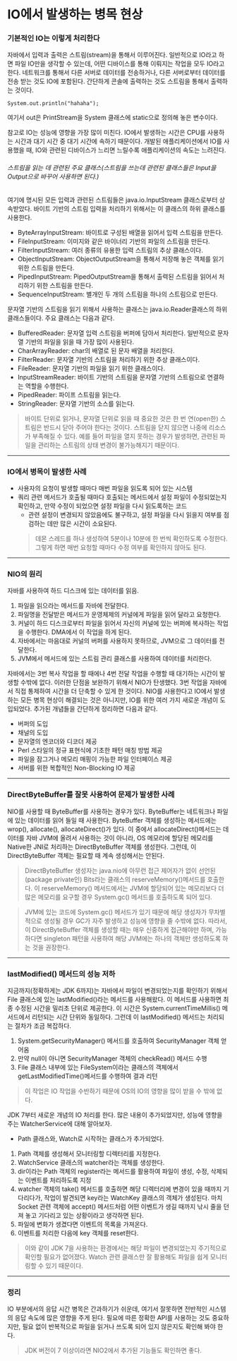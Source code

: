 # IO에서 발생하는 병목 현상

### 기본적인 IO는 이렇게 처리한다
자바에서 입력과 출력은 스트림(stream)을 통해서 이루어진다. 일반적으로 IO라고 하면 파일 IO만을 생각할 수 있는데, 어떤 디바이스를 통해 이뤄지는 작업을 모두 
IO라고 한다. 네트워크를 통해서 다른 서버로 데이터를 전송하거나, 다른 서버로부터 데이터를 전송 받는 것도 IO에 포함된다. 간단하게 콘솔에 출력하는 것도
 스트림을 통해서 출력하는 것이다.
 ```
 System.out.println("hahaha");
 ```
 여기서 out은 PrintStream을 System 클래스에 static으로 정의해 놓은 변수이다.
 
 참고로 IO는 성능에 영향을 가장 많이 미친다. IO에서 발생하는 시간은 CPU를 사용하는 시간과 대기 시간 중 대기 시간에 속하기 때문이다. 개발된 애플리케이션에서 IO를 
 사용했을 때, IO와 관련된 디바이스가 느리면 느릴수록 애플리케이션의 속도는 느려진다.
 
###### 스트림을 읽는 데 관련된 주요 클래스(스트림을 쓰는데 관련된 클래스들은 Input을 Output으로 바꾸어 사용하면 된다.)
여기에 명시된 모든 입력과 관련된 스트림들은 java.io.InputStream 클래스로부터 상속받았다. 바이트 기반의 스트림 입력을 처리하기 위해서는 이 클래스의 
하위 클래스를 사용한다. 
* ByteArrayInputStream: 바이트로 구성된 배열을 읽어서 입력 스트림을 만든다.
* FileInputStream: 이미지와 같은 바이너리 기반의 파일의 스트림을 만든다.
* FilterInputStream: 여러 종류의 유용한 입력 스트림의 추상 클래스이다.
* ObjectInputStream: ObjectOutputStream을 통해서 저장해 놓은 객체를 읽기 위한 스트림을 만든다.
* PipedInputStream: PipedOutputStream을 통해서 출력된 스트림을 읽어서 처리하기 위한 스트림을 만든다.
* SequenceInputStream: 별개인 두 개의 스트림을 하나의 스트림으로 만든다.

문자열 기반의 스트림을 읽기 위해서 사용하는 클래스는 java.io.Reader클래스의 하위 클래스들이다. 주요 클래스는 다음과 같다.
* BufferedReader: 문자열 입력 스트림을 버퍼에 담아서 처리한다. 일반적으로 문자열 기반의 파일을 읽을 때 가장 많이 사용된다.
* CharArrayReader: char의 배열로 된 문자 배열을 처리한다.
* FilterReader: 문자열 기반의 스트림을 처리하기 위한 추상 클래스이다.
* FileReader: 문자열 기반의 파일을 읽기 위한 클래스이다.
* InputStreamReader: 바이트 기반의 스트림을 문자열 기반의 스트림으로 연결하는 역할을 수행한다.
* PipedReader: 파이프 스트림을 읽는다.
* StringReader: 문자열 기반의 소스를 읽는다.

> 바이트 단위로 읽거나, 문자열 단위로 읽을 때 중요한 것은 한 번 연(open한) 스트림은 반드시 닫아 주어야 한다는 것이다. 스트림을 닫지 않으면 나중에 리소스가 부족해질 수 있다.
 예를 들어 파일을 열지 못하는 경우가 발생하면, 관련된 파일을 관리하는 스트림의 상태 변경이 불가능해지기 때문이다. 
 <hr/>

### IO에서 병목이 발생한 사례
* 사용자의 요청이 발생할 때마다 매번 파일을 읽도록 되어 있는 시스템
* 쿼리 관련 메서드가 호출될 때마다 호출되는 메서드에서 설정 파일이 수정되었는지 확인하고, 만약 수정이 되었으면 설정 파일을 다시 읽도록하는 코드
  * 관련 설정이 변경되지 않았음에도 불구하고, 설정 파일을 다시 읽을지 여부를 점검하는 데만 많은 시간이 소요된다. 
  > 데몬 스레드를 하나 생성하여 5분이나 10분에 한 번씩 확인하도록 수정한다. 그렇게 하면 매번 요청할 때마다 수정 여부를 확인하지 않아도 된다.
<hr/>

### NIO의 원리
자바를 사용하여 하드 디스크에 있는 데이터를 읽음.
1. 파일을 읽으라는 메서드를 자바에 전달한다.
2. 파일명을 전달받은 메서드가 운영체제의 커널에게 파일을 읽어 달라고 요청한다.
3. 커널이 하드 디스크로부터 파일을 읽어서 자신의 커널에 있는 버퍼에 복사하는 작업을 수행한다. DMA에서 이 작업을 하게 된다.
4. 자바에서는 마음대로 커널의 버퍼를 사용하지 못하므로, JVM으로 그 데이터를 전달한다.
5. JVM에서 메서드에 있는 스트림 관리 클래스를 사용하여 데이터를 처리한다.

자바에서는 3번 복사 작업을 할 때에나 4번 전달 작업을 수행할 때 대기하는 시간이 발생할 수밖에 없다. 이러한 단점을 보완하기 위해서 NIO가 탄생했다.
3번 작업을 자바에서 직접 통제하여 시간을 더 단축할 수 있게 한 것이다. NIO를 사용한다고 IO에서 발생하는 모든 병목 현상이 해결되는 것은 아니지만, IO를 
위한 여러 가지 새로운 개념이 도입되었다. 추가된 개념들을 간단하게 정리하면 다음과 같다.
* 버퍼의 도입
* 채널의 도입
* 문자열의 엔코더와 디코더 제공
* Perl 스타일의 정규 표현식에 기초한 패턴 매칭 방법 제공
* 파일을 잠그거나 메모리 매핑이 가능한 파일 인터페이스 제공
* 서버를 위한 복합적인 Non-Blocking IO 제공
<hr/>

### DirectByteBuffer를 잘못 사용하여 문제가 발생한 사례
NIO를 사용할 때 ByteBuffer를 사용하는 경우가 있다. ByteBuffer는 네트워크나 파일에 있는 데이터를 읽어 들일 때 사용한다. ByteBuffer 객체를 생성하는
 메서드에는 wrop(), allocate(), allocateDirect()가 있다. 이 중에서 allocateDirect()메서드는 데이터를 자바 JVM에 올려서 사용하는 것이 아니라, 
 OS 메모리에 할당된 메모리를 Native한 JNI로 처리하는 DirectByteBuffer 객체를 생성한다. 그런데, 이 DirectByteBuffer 객체는 필요할 때 계속 생성해서는 안된다.

> DirectByteBuffer 생성자는 java.nio에 아무런 접근 제어자가 없이 선언된(package private인) Bits라는 클래스의 reserveMemory()메서드를 호출한다.
이 reserveMemory() 메서드에서는 JVM에 할당되어 있는 메모리보다 더 많은 메모리를 요구할 경우 System.gc() 메서드를 호출하도록 되어 있다.

> JVM에 있는 코드에 System.gc() 메서드가 있기 때문에 해당 생성자가 무차별적으로 생성될 경우 GC가 자주 발생하고 성능에 영향을 줄 수밖에 없다.
따라서, 이 DirectByteBuffer 객체를 생성할 때는 매우 신중하게 접근해야만 하며, 가능하다면 singleton 패턴을 사용하여 해당 JVM에는 하나의 객체만
 생성하도록 하는 것을 권장한다.
 <hr/>
 
### lastModified() 메서드의 성능 저하
지금까지(정확하게는 JDK 6까지)는 자바에서 파일이 변경되었는지를 확인하기 위해서 File 클래스에 있는 lastModified()라는 메서드를 사용해왔다.
이 메서드를 사용하면 최종 수정된 시간을 밀리초 단위로 제공한다. 이 시간은 System.currentTimeMillis() 메서드에서 리턴되는 시간 단위와 동일하다. 
그런데 이 lastModified() 메서드는 처리되는 절차가 조금 복잡하다.

1. System.getSecurityManager() 메서드를 호출하여 SecurityManager 객체 얻어옴
2. 만약 null이 아니면 SecurityManager 객체의 checkRead() 메서드 수행
3. File 클래스 내부에 있는 FileSystem이라는 클래스의 객체에서 getLastModifiedTime()메서드를 수행하여 결과 리턴

> 이 작업은 IO 작업을 수반하기 때문에 OS의 IO의 영향을 많이 받을 수 밖에 없다.

JDK 7부터 새로운 개념의 IO 처리를 한다. 많은 내용이 추가되었지만, 성능에 영향을 주는 WatcherService에 대해 알아보자.
* Path 클래스와, Watch로 시작하는 클래스가 추가되었다.
1. Path 객체를 생성해서 모니터링할 디렉터리를 지정한다.
2. WatchService 클래스의 watcher라는 객체를 생성한다.
3. dir이라는 Path 객체의 register라는 메서드를 활용하여 파일이 생성, 수정, 삭제되는 이벤트를 처리하도록 지정
4. watcher 객체의 take() 메서드를 호출하면 해당 디렉터리에 변경이 있을 때까지 기다리다가, 작업이 발견되면 key라는 WatchKey 클래스의 객체가 생성된다. 마치 Socket 관련 객체에 accept() 메서드처럼 어떤 이벤트가 생길 때까지 낚시 줄을 던져 놓고 기다리고 있는 상황이라고 생각하면 된다.
5. 파일에 변화가 생겼다면 이벤트의 목록을 가져온다.
6. 이벤트를 처리한 다음에 key 객체를 reset한다.

> 이와 같이 JDK 7을 사용하는 환경에서는 해당 파일이 변경되었는지 주기적으로 확인할 필요가 없어졌다. Watch 관련 클래스만 잘 활용해도 파일을 쉽게 모니터링할 수 있기 때문이다.
<hr/>

### 정리
IO 부분에서의 응답 시간 병목은 간과하기가 쉬운데, 여기서 잘못하면 전반적인 시스템의 응답 속도에 많은 영향을 주게 된다. 필요에 따른 정확한 API를 사용하는 것도 중요하지만, 필요 없이 반복적으로 파일을 읽거나 쓰도록 되어 있지 않은지도 확인해 봐야 한다. 

> JDK 버전이 7 이상이라면 NIO2에서 추가된 기능들도 확인하면 좋다.
